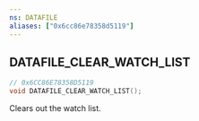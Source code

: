 ```yaml
---
ns: DATAFILE
aliases: ["0x6cc86e78358d5119"]
---
```

## DATAFILE_CLEAR_WATCH_LIST

```c
// 0x6CC86E78358D5119
void DATAFILE_CLEAR_WATCH_LIST();
```

Clears out the watch list.

